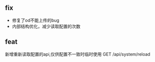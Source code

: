 ## fix

- 修复了od不能上传的bug
- 内部结构优化，减少读取配置的次数

## feat

新增重新读取配置的api,仅供配置不一致时临时使用 GET /api/system/reload
